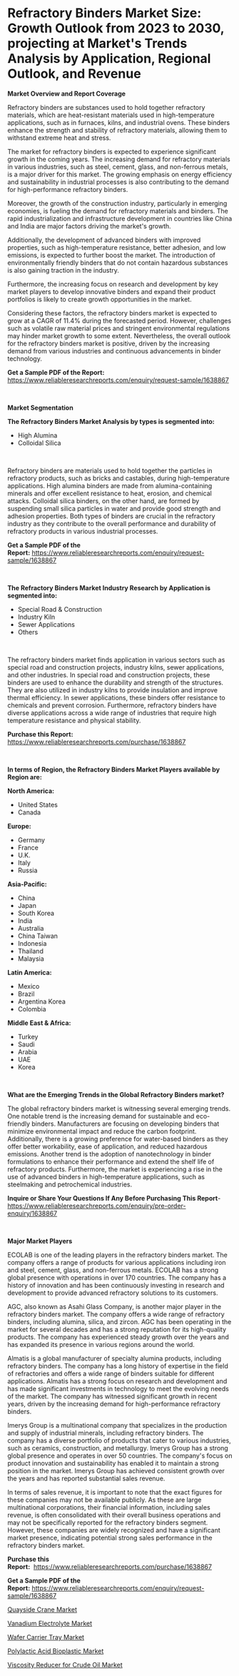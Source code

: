 <p><h1>Refractory Binders Market Size: Growth Outlook from 2023 to 2030, projecting at Market's Trends Analysis by Application, Regional Outlook, and Revenue</h1></p><p><strong>Market Overview and Report Coverage</strong></p>
<p><p>Refractory binders are substances used to hold together refractory materials, which are heat-resistant materials used in high-temperature applications, such as in furnaces, kilns, and industrial ovens. These binders enhance the strength and stability of refractory materials, allowing them to withstand extreme heat and stress.</p><p>The market for refractory binders is expected to experience significant growth in the coming years. The increasing demand for refractory materials in various industries, such as steel, cement, glass, and non-ferrous metals, is a major driver for this market. The growing emphasis on energy efficiency and sustainability in industrial processes is also contributing to the demand for high-performance refractory binders.</p><p>Moreover, the growth of the construction industry, particularly in emerging economies, is fueling the demand for refractory materials and binders. The rapid industrialization and infrastructure development in countries like China and India are major factors driving the market's growth.</p><p>Additionally, the development of advanced binders with improved properties, such as high-temperature resistance, better adhesion, and low emissions, is expected to further boost the market. The introduction of environmentally friendly binders that do not contain hazardous substances is also gaining traction in the industry.</p><p>Furthermore, the increasing focus on research and development by key market players to develop innovative binders and expand their product portfolios is likely to create growth opportunities in the market.</p><p>Considering these factors, the refractory binders market is expected to grow at a CAGR of 11.4% during the forecasted period. However, challenges such as volatile raw material prices and stringent environmental regulations may hinder market growth to some extent. Nevertheless, the overall outlook for the refractory binders market is positive, driven by the increasing demand from various industries and continuous advancements in binder technology.</p></p>
<p><strong>Get a Sample PDF of the Report:</strong> <a href="https://www.reliableresearchreports.com/enquiry/request-sample/1638867">https://www.reliableresearchreports.com/enquiry/request-sample/1638867</a></p>
<p>&nbsp;</p>
<p><strong>Market Segmentation</strong></p>
<p><strong>The Refractory Binders Market Analysis by types is segmented into:</strong></p>
<p><ul><li>High Alumina</li><li>Colloidal Silica</li></ul></p>
<p>&nbsp;</p>
<p><p>Refractory binders are materials used to hold together the particles in refractory products, such as bricks and castables, during high-temperature applications. High alumina binders are made from alumina-containing minerals and offer excellent resistance to heat, erosion, and chemical attacks. Colloidal silica binders, on the other hand, are formed by suspending small silica particles in water and provide good strength and adhesion properties. Both types of binders are crucial in the refractory industry as they contribute to the overall performance and durability of refractory products in various industrial processes.</p></p>
<p><strong>Get a Sample PDF of the Report:</strong>&nbsp;<a href="https://www.reliableresearchreports.com/enquiry/request-sample/1638867">https://www.reliableresearchreports.com/enquiry/request-sample/1638867</a></p>
<p>&nbsp;</p>
<p><strong>The Refractory Binders Market Industry Research by Application is segmented into:</strong></p>
<p><ul><li>Special Road & Construction</li><li>Industry Kiln</li><li>Sewer Applications</li><li>Others</li></ul></p>
<p>&nbsp;</p>
<p><p>The refractory binders market finds application in various sectors such as special road and construction projects, industry kilns, sewer applications, and other industries. In special road and construction projects, these binders are used to enhance the durability and strength of the structures. They are also utilized in industry kilns to provide insulation and improve thermal efficiency. In sewer applications, these binders offer resistance to chemicals and prevent corrosion. Furthermore, refractory binders have diverse applications across a wide range of industries that require high temperature resistance and physical stability.</p></p>
<p><strong>Purchase this Report:</strong>&nbsp; <a href="https://www.reliableresearchreports.com/purchase/1638867">https://www.reliableresearchreports.com/purchase/1638867</a></p>
<p>&nbsp;</p>
<p><strong>In terms of Region, the Refractory Binders Market Players available by Region are:</strong></p>
<p>
    <p> <strong> North America: </strong>
        <ul>
            <li>United States</li>
            <li>Canada</li>
        </ul>
        </p> 
    <p> <strong> Europe: </strong>
        <ul>
            <li>Germany</li>
            <li>France</li>
            <li>U.K.</li>
            <li>Italy</li>
            <li>Russia</li>
        </ul>
        </p> 
    <p> <strong> Asia-Pacific: </strong>
        <ul>
            <li>China</li>
            <li>Japan</li>
            <li>South Korea</li>
            <li>India</li>
            <li>Australia</li>
            <li>China Taiwan</li>
            <li>Indonesia</li>
            <li>Thailand</li>
            <li>Malaysia</li>
        </ul>
        </p> 
    <p> <strong> Latin America: </strong>
        <ul>
            <li>Mexico</li>
            <li>Brazil</li>
            <li>Argentina Korea</li>
            <li>Colombia</li>
        </ul>
        </p> 
    <p> <strong> Middle East & Africa: </strong>
        <ul>
            <li>Turkey</li>
            <li>Saudi</li>
            <li>Arabia</li>
            <li>UAE</li>
            <li>Korea</li>
        </ul>
    </p>
    </p>
<p>&nbsp;</p>
<p><strong>What are the Emerging Trends in the Global Refractory Binders market?</strong></p>
<p><p>The global refractory binders market is witnessing several emerging trends. One notable trend is the increasing demand for sustainable and eco-friendly binders. Manufacturers are focusing on developing binders that minimize environmental impact and reduce the carbon footprint. Additionally, there is a growing preference for water-based binders as they offer better workability, ease of application, and reduced hazardous emissions. Another trend is the adoption of nanotechnology in binder formulations to enhance their performance and extend the shelf life of refractory products. Furthermore, the market is experiencing a rise in the use of advanced binders in high-temperature applications, such as steelmaking and petrochemical industries.</p></p>
<p><strong>Inquire or Share Your Questions If Any Before Purchasing This Report</strong>- <a href="https://www.reliableresearchreports.com/enquiry/pre-order-enquiry/1638867">https://www.reliableresearchreports.com/enquiry/pre-order-enquiry/1638867</a></p>
<p>&nbsp;</p>
<p><strong>Major Market Players</strong></p>
<p><p>ECOLAB is one of the leading players in the refractory binders market. The company offers a range of products for various applications including iron and steel, cement, glass, and non-ferrous metals. ECOLAB has a strong global presence with operations in over 170 countries. The company has a history of innovation and has been continuously investing in research and development to provide advanced refractory solutions to its customers.</p><p>AGC, also known as Asahi Glass Company, is another major player in the refractory binders market. The company offers a wide range of refractory binders, including alumina, silica, and zircon. AGC has been operating in the market for several decades and has a strong reputation for its high-quality products. The company has experienced steady growth over the years and has expanded its presence in various regions around the world.</p><p>Almatis is a global manufacturer of specialty alumina products, including refractory binders. The company has a long history of expertise in the field of refractories and offers a wide range of binders suitable for different applications. Almatis has a strong focus on research and development and has made significant investments in technology to meet the evolving needs of the market. The company has witnessed significant growth in recent years, driven by the increasing demand for high-performance refractory binders.</p><p>Imerys Group is a multinational company that specializes in the production and supply of industrial minerals, including refractory binders. The company has a diverse portfolio of products that cater to various industries, such as ceramics, construction, and metallurgy. Imerys Group has a strong global presence and operates in over 50 countries. The company's focus on product innovation and sustainability has enabled it to maintain a strong position in the market. Imerys Group has achieved consistent growth over the years and has reported substantial sales revenue.</p><p>In terms of sales revenue, it is important to note that the exact figures for these companies may not be available publicly. As these are large multinational corporations, their financial information, including sales revenue, is often consolidated with their overall business operations and may not be specifically reported for the refractory binders segment. However, these companies are widely recognized and have a significant market presence, indicating potential strong sales performance in the refractory binders market.</p></p>
<p><strong>Purchase this Report:</strong>&nbsp;&nbsp;<a href="https://www.reliableresearchreports.com/purchase/1638867">https://www.reliableresearchreports.com/purchase/1638867</a></p>
<p></p>
<p><strong>Get a Sample PDF of the Report:</strong>&nbsp;<a href="https://www.reliableresearchreports.com/enquiry/request-sample/1638867">https://www.reliableresearchreports.com/enquiry/request-sample/1638867</a></p>
<p><p><a href="https://medium.com/@aureliarice2023/quayside-crane-market-insights-into-market-cagr-market-trends-and-growth-strategies-9922be6fa563">Quayside Crane Market</a></p><p><a href="https://medium.com/@drakecorwin2023/vanadium-electrolyte-market-analysis-its-cagr-market-segmentation-and-global-industry-overview-4acac39d556b">Vanadium Electrolyte Market</a></p><p><a href="https://medium.com/@mariliehowe/analyzing-wafer-carrier-tray-market-global-industry-perspective-and-forecast-2023-to-2030-fcd7441014fd">Wafer Carrier Tray Market</a></p><p><a href="https://github.com/FassouRP/Market-Research-Report-List-1/blob/main/polylactic-acid-bioplastic-market.md">Polylactic Acid Bioplastic Market</a></p><p><a href="https://github.com/ashepherd82/Market-Research-Report-List-1/blob/main/viscosity-reducer-for-crude-oil-market.md">Viscosity Reducer for Crude Oil Market</a></p></p>